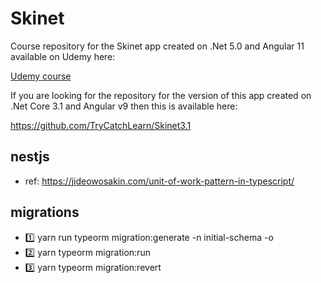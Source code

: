 # Skinet

Course repository for the Skinet app created on .Net 5.0 and Angular 11 available on Udemy here:

[Udemy course](https://www.udemy.com/course/learn-to-build-an-e-commerce-app-with-net-core-and-angular/?couponCode=FD17A0D1131925BE0179)

If you are looking for the repository for the version of this app created on .Net Core 3.1 and Angular v9 then this is available here:

https://github.com/TryCatchLearn/Skinet3.1

## nestjs

- ref: https://jideowosakin.com/unit-of-work-pattern-in-typescript/

## migrations

- 1️⃣ yarn run typeorm migration:generate -n initial-schema -o
- 2️⃣ yarn typeorm migration:run
- :three: yarn typeorm migration:revert
